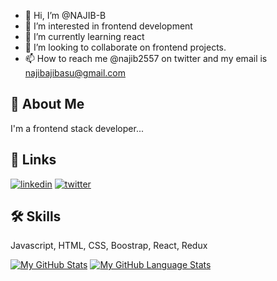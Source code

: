 
- 👋 Hi, I’m @NAJIB-B
- 👀 I’m interested in frontend development
- 🌱 I’m currently learning react
- 💞️ I’m looking to collaborate on frontend projects.
- 📫 How to reach me @najib2557 on twitter and my email is najibajibasu@gmail.com


## 🚀 About Me
I'm a frontend stack developer...


## 🔗 Links

[![linkedin](https://img.shields.io/badge/linkedin-0A66C2?style=for-the-badge&logo=linkedin&logoColor=white)](www.linkedin.com/in/muhammad-najib-bala-92a343230)
[![twitter](https://img.shields.io/badge/twitter-1DA1F2?style=for-the-badge&logo=twitter&logoColor=white)](https://twitter.com/najib2557)


## 🛠 Skills
Javascript, HTML, CSS, Boostrap, React, Redux



[![My GitHub Stats](https://github-readme-stats.vercel.app/api/?username=NAJIB-B&count_private=true&theme=tokyonight&showicons=true)]()
[![My GitHub Language Stats](https://github-readme-stats.vercel.app/api/top-langs/?username=NAJIB-B&langs_count=5&theme=tokyonight)]()






<!---
NAJIB-B/NAJIB-B is a ✨ special ✨ repository because its `README.md` (this file) appears on your GitHub profile.
You can click the Preview link to take a look at your changes.
--->
